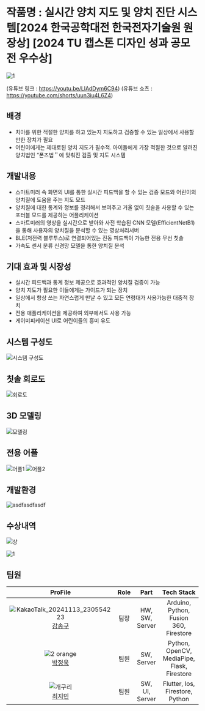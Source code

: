 # 작품명 :  실시간 양치 지도 및 양치 진단 시스템[2024 한국공학대전 한국전자기술원 원장상] [2024 TU 캡스톤 디자인 성과 공모전 우수상]
                                          

![1](https://github.com/user-attachments/assets/f6283795-dab7-4430-aa31-8e4844a34b40)

(유튜브 링크 : https://youtu.be/LlAdDym6C94)
(유튜브 쇼츠 : https://youtube.com/shorts/uun3iu4L6Z4)

## 배경

- 치아를 위한 적절한 양치를 하고 있는지 지도하고 검증할 수 있는 일상에서 사용할 만한 장치가 필요
- 어린이에게는 제대로된 양치 지도가 필수적. 아이들에게 가장 적절한 것으로 알려진 양치법인 “폰즈법＂에 맞춰진 검출 및 지도 시스템

## 개발내용

- 스마트미러 속 화면의 UI를 통한 실시간 피드백을 할 수 있는 검증 모드와 어린이의 양치질에 도움을 주는 지도 모드
- 양치질에 대한 통계와 정보를 정리해서 보여주고 거울 없이 칫솔을 사용할 수 있는 포터블 모드를 제공하는 어플리케이션
- 스마트미러의 영상을 실시간으로 받아와 사전 학습된 CNN 모델(EfficientNetB1)을 통해 사용자의 양치질을 분석할 수 있는 영상처리서버
- BLE(저전력 블루투스)로 연결되어있는 진동 피드백이 가능한 전용 무선 칫솔
- 가속도 센서 분류 신경망 모델을 통한 양치질 분석

## 기대 효과 및 시장성

- 실시간 피드백과 통계 정보 제공으로 효과적인 양치질 검증이 가능
- 양치 지도가 필요한 이들에게는 가이드가 되는 장치
- 일상에서 항상 쓰는 자연스럽게 만날 수 있고 모든 연령대가 사용가능한 대중적 장치
- 전용 애플리케이션을 제공하여 외부에서도 사용 가능
- 게이미피케이션 UI로 어린이들의 흥미 유도

## 시스템 구성도
![시스템 구성도](https://github.com/user-attachments/assets/028dadc5-6d6b-4a2b-91a0-276c37903f63)

## 칫솔 회로도
![회로도](https://github.com/user-attachments/assets/0c68472f-d26f-443a-a69b-75f0db8761e3)

## 3D 모델링
![모델링](https://github.com/user-attachments/assets/1e85b481-4b36-49b1-ac5a-8019dcb18e37)

## 전용 어플
![어플1](https://github.com/user-attachments/assets/52f042be-7e70-4e87-86a5-438b254c902d)
![어플2](https://github.com/user-attachments/assets/e957637d-43e5-4b1f-b269-a841ec0cd970)

## 개발환경

![asdfasdfasdf](https://github.com/Throwball99/2023ESWContest_free_1042/assets/143514249/6dd87b23-9965-4dc2-b8c8-5f65e151b917)

## 수상내역
![상](https://github.com/user-attachments/assets/a814589a-1f74-4904-8524-a350922cf005)

![1](https://github.com/user-attachments/assets/6b48e3cc-9d45-40b6-8516-90419f9f59cf)

## 팀원

| ProFile | Role | Part | Tech Stack |
|:--------:|:--------:|:--------:|:--------:|
| ![KakaoTalk_20241113_230554223](https://github.com/user-attachments/assets/986e1819-2d0d-4715-97ce-590ea6495421) <br> [강송구](https://github.com/Throwball99) |   팀장  |   HW, SW, Server |   Arduino, Python, Fusion 360, Firestore |
| ![2 orange](https://github.com/Throwball99/2023ESWContest_free_1042/assets/143514249/c9eadced-f7e2-419b-a819-1612bf5ea15a) <br>  [박정욱]( https://github.com/wjddnr0920)  |   팀원  |   SW, Server  |   Python, OpenCV, MediaPipe, Flask, Firestore  |
|   ![개구리](https://github.com/Throwball99/2023ESWContest_free_1042/assets/143514249/69319bbd-74bb-40c1-92d8-ae96e23b3500) <br> [최지민](https://github.com/irmu98)    |   팀원  |   SW, UI, Server  |   Flutter, Ios, Firestore, Python   |
